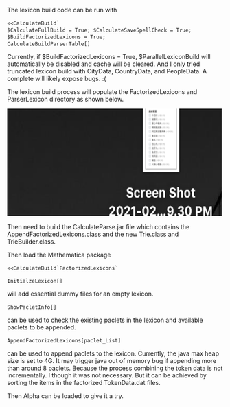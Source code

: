 The lexicon build code can be run with

```
<<CalculateBuild`
$CalculateFullBuild = True; $CalculateSaveSpellCheck = True;
$BuildFactorizedLexicons = True;
CalculateBuildParserTable[]
```

Currently, if $BuildFactorizedLexicons = True, $ParallelLexiconBuild will automatically be disabled and cache will be cleared. And I only tried truncated lexicon build with CityData, CountryData, and PeopleData. A complete will likely expose bugs. :(

The lexicon build process will populate the FactorizedLexicons and ParserLexicon directory as shown below.

<img src="images/factorized_lexicons.png" width="500" height="250" />

Then need to build the CalculateParse.jar file which contains the AppendFactorizedLexicons.class and the new Trie.class and TrieBuilder.class.

Then load the Mathematica package

```
<<CalculateBuild`FactorizedLexicons`
```

```
InitialzeLexicon[]
```
will add essential dummy files for an empty lexicon.

```
ShowPacletInfo[]
```
can be used to check the existing paclets in the lexicon and available paclets to be appended.


```
AppendFactorizedLexicons[paclet_List]
```
can be used to append paclets to the lexicon. Currently, the java max heap size is set to 4G. It may trigger java out of memory bug if appending more than around 8 paclets. Because the process combining the token data is not incrementally. I though it was not necessary. But it can be achieved by sorting the items in the factorized TokenData.dat files.

Then Alpha can be loaded to give it a try.
